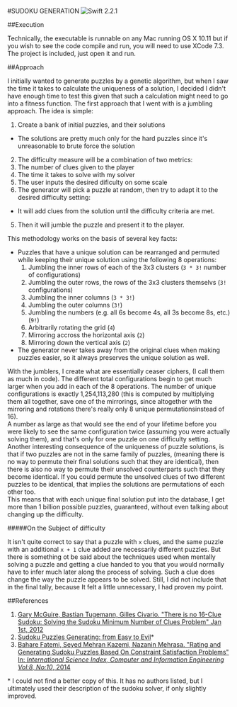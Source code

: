 #SUDOKU GENERATION
![Swift 2.2.1](https://img.shields.io/badge/Swift-2.2.1-orange.svg?style=flat)

##Execution

Technically, the executable is runnable on any Mac running OS X 10.11 but if you wish to see the code compile and run, you will need to use XCode 7.3. The project is included, just open it and run.

##Approach

I initially wanted to generate puzzles by a genetic algorithm, but when I saw the time it takes to calculate the uniqueness of a solution, I decided I didn't have enough time to test this given that such a calculation might need to go into a fitness function. The first approach that I went with is a jumbling approach. The idea is simple:

1. Create a bank of initial puzzles, and their solutions
  * The solutions are pretty much only for the hard puzzles since it's unreasonable to brute force the solution
2. The difficulty measure will be a combination of two metrics:
  1. The number of clues given to the player
  2. The time it takes to solve with my solver
3. The user inputs the desired dificulty on some scale
4. The generator will pick a puzzle at random, then try to adapt it to the desired difficulty setting:
  * It will add clues from the solution until the difficulty criteria are met.
5. Then it will jumble the puzzle and present it to the player.

This methodology works on the basis of several key facts:

* Puzzles that have a unique solution can be rearranged and permuted while keeping their unique solution using the following 8 operations:
  1. Jumbling the inner rows of each of the 3x3 clusters (`3 * 3!` number of configurations)
  2. Jumbling the outer rows, the rows of the 3x3 clusters themselvs (`3!` configurations)
  3. Jumbling the inner columns (`3 * 3!`)
  4. Jumbling the outer columns (`3!`)
  5. Jumbling the numbers (e.g. all 6s become 4s, all 3s become 8s, etc.) (`9!`)
  6. Arbitrarily rotating the grid (`4`)
  7. Mirroring accross the horizontal axis (`2`)
  8. Mirroring down the vertical axis (`2`)
* The generator never takes away from the original clues when making puzzles easier, so it always preserves the unique solution as well.

With the jumblers, I create what are essentially ceaser ciphers, (I call them as much in code). The different total configurations begin to get much larger when you add in each of the 8 operations. The number of unique configurations is exactly 1,254,113,280 (this is computed by multiplying them all together, save one of the mirrorings, since altogether with the mirroring and rotations there's really only 8 unique permutationsinstead of 16).  
A number as large as that would see the end of your lifetime before you were likely to see the same configuration twice (assuming you were actually solving them), and that's only for one puzzle on one difficulty setting.  
Another interesting consequence of the uniqueness of puzzle solutions, is that if two puzzles are not in the same family of puzzles, (meaning there is no way to permute their final solutions such that they are identical), then there is also no way to permute their unsolved counterparts such that they become identical. If you could permute the unsolved clues of two different puzzles to be identical, that implies the solutions are permutations of each other too.  
This means that with each unique final solution put into the database, I get more than 1 billion possible puzzles, guaranteed, without even talking about changing up the difficulty.

#####On the Subject of difficulty

It isn't quite correct to say that a puzzle with `x` clues, and the same puzzle with an additional `x + 1` clue added are necessarily different puzzles. But there is something ot be said about the techniques used when mentally solving a puzzle and getting a clue handed to you that you would normally have to infer much later along the process of solving. Such a clue does change the way the puzzle appears to be solved. Still, I did not include that in the final tally, because It felt a little unnecessary, I had proven my point.

##References

1. [Gary McGuire, Bastian Tugemann, Gilles Civario. "There is no 16-Clue Sudoku: Solving the Sudoku Minimum Number of Clues Problem" Jan 1st, 2012](http://www.math.ie/McGuire_V1.pdf)
2. [Sudoku Puzzles Generating: from Easy to Evil](http://zhangroup.aporc.org/images/files/Paper_3485.pdf)*
3. [Bahare Fatemi, Seyed Mehran Kazemi, Nazanin Mehrasa. "Rating and Generating Sudoku Puzzles Based On Constraint Satisfaction Problems" In: *International Science Index, Computer and Information Engineering Vol:8, No:10*, 2014](http://waset.org/publications/9999524/rating-and-generating-sudoku-puzzles-based-on-constraint-satisfaction-problems)

\* I could not find a better copy of this. It has no authors listed, but I ultimately used their description of the sudoku solver, if only slightly improved.
